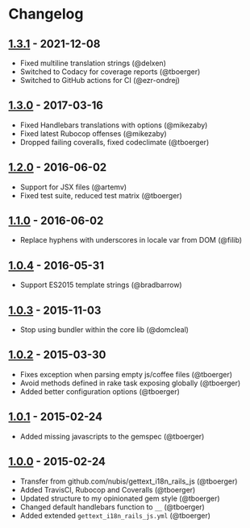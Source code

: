 # Changelog

## [1.3.1](https://github.com/webhippie/gettext_i18n_rails_js/releases/tag/v1.4.0) - 2021-12-08

* Fixed multiline translation strings (@delxen)
* Switched to Codacy for coverage reports (@tboerger)
* Switched to GitHub actions for CI (@ezr-ondrej)

## [1.3.0](https://github.com/webhippie/gettext_i18n_rails_js/releases/tag/v1.3.0) - 2017-03-16

* Fixed Handlebars translations with options (@mikezaby)
* Fixed latest Rubocop offenses (@mikezaby)
* Dropped failing coveralls, fixed codeclimate (@tboerger)

## [1.2.0](https://github.com/webhippie/gettext_i18n_rails_js/releases/tag/v1.2.0) - 2016-06-02

* Support for JSX files (@artemv)
* Fixed test suite, reduced test matrix (@tboerger)

## [1.1.0](https://github.com/webhippie/gettext_i18n_rails_js/releases/tag/v1.1.0) - 2016-06-02

* Replace hyphens with underscores in locale var from DOM (@filib)

## [1.0.4](https://github.com/webhippie/gettext_i18n_rails_js/releases/tag/v1.0.4) - 2016-05-31

* Support ES2015 template strings (@bradbarrow)

## [1.0.3](https://github.com/webhippie/gettext_i18n_rails_js/releases/tag/v1.0.3) - 2015-11-03

* Stop using bundler within the core lib (@domcleal)

## [1.0.2](https://github.com/webhippie/gettext_i18n_rails_js/releases/tag/v1.0.2) - 2015-03-30

* Fixes exception when parsing empty js/coffee files (@tboerger)
* Avoid methods defined in rake task exposing globally (@tboerger)
* Added better configuration options (@tboerger)

## [1.0.1](https://github.com/webhippie/gettext_i18n_rails_js/releases/tag/v1.0.1) - 2015-02-24

* Added missing javascripts to the gemspec (@tboerger)

## [1.0.0](https://github.com/webhippie/gettext_i18n_rails_js/releases/tag/v1.0.0) - 2015-02-24

* Transfer from github.com/nubis/gettext_i18n_rails_js (@tboerger)
* Added TravisCI, Rubocop and Coveralls (@tboerger)
* Updated structure to my opinionated gem style (@tboerger)
* Changed default handlebars function to ```__``` (@tboerger)
* Added extended ```gettext_i18n_rails_js.yml``` (@tboerger)
